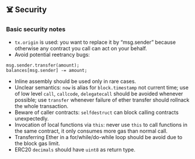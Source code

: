 ## ☠️ Security



### Basic security notes


* `tx.origin` is used: you want to replace it by “msg.sender” because otherwise any contract you call can act on your behalf.
* Avoid potential reetrancy bugs: 
```
msg.sender.transfer(amount);
balances[msg.sender] -= amount;
```
* Inline assembly should be used only in rare cases.
* Unclear semantics: `now` is alias for `block.timestamp` not current time; use of low level `call`, `callcode`, `delegatecall` should be avoided whenever possible; use `transfer` whenever failure of ether transfer should rollnack the whole transaction.
* Beware of caller contracts: `selfdestruct` can block calling contracts unexpectedly.
* Invocation of local functions via `this`: never use `this` to call functions in the same contract, it only consumes more gas than normal call.
* Transferring Ether in a for/while/do-while loop should be avoid due to the block gas limit.
* ERC20 `decimals` should have `uint8` as return type.
